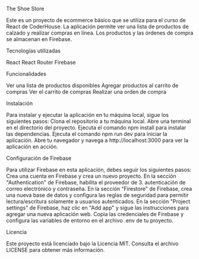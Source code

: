 The Shoe Store

Este es un proyecto de ecommerce básico que se utiliza para el curso de React de CoderHouse. 
La aplicación permite ver una lista de productos de calzado y realizar compras en línea. Los productos y las órdenes de compra se almacenan en Firebase.


Tecnologías utilizadas

React
React Router
Firebase


Funcionalidades

Ver una lista de productos disponibles
Agregar productos al carrito de compras
Ver el carrito de compras
Realizar una orden de compra


Instalación

Para instalar y ejecutar la aplicación en tu máquina local, sigue los siguientes pasos:
Clona el repositorio a tu máquina local.
Abre una terminal en el directorio del proyecto.
Ejecuta el comando npm install para instalar las dependencias.
Ejecuta el comando npm run dev para iniciar la aplicación.
Abre tu navegador y navega a http://localhost:3000 para ver la aplicación en acción.


Configuración de Firebase

Para utilizar Firebase en esta aplicación, debes seguir los siguientes pasos:
Crea una cuenta en Firebase y crea un nuevo proyecto.
En la sección "Authentication" de Firebase, habilita el proveedor de 3. autenticación de correo electrónico y contraseña.
En la sección "Firestore" de Firebase, crea una nueva base de datos y configura las reglas de seguridad para permitir lectura/escritura solamente a usuarios autenticados.
En la sección "Project settings" de Firebase, haz clic en "Add app" y sigue las instrucciones para agregar una nueva aplicación web.
Copia las credenciales de Firebase y configura las variables de entorno en el archivo .env de tu proyecto.


Licencia

Este proyecto está licenciado bajo la Licencia MIT. Consulta el archivo LICENSE para obtener más información.
